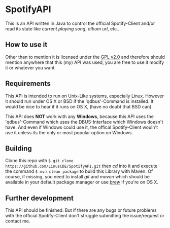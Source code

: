 # SpotifyAPI

This is an API written in Java to control the official Spotify-Client and/or read its state like *current playing song*, *album url*, etc..

## How to use it
Other than to mention it is licensed under the [GPL v2.0](https://www.gnu.org/licenses/old-licenses/gpl-2.0.de.html "Licence page") and therefore should mention anywhere that this (my) API was used, you are free to use it modify it or whatever you want.

## Requirements
This API is intended to run on Unix-Like systems, especially Linux. However it should run under OS X or BSD if the 'qdbus'-Command is installed.
It would be nice to hear if it runs on OS X, (have no doubt that BSD can).

This API does **NOT** work with any **Windows**, because this API uses the 'qdbus'-Command which uses the DBUS-Interface which Windows doesn't have. And even if Windows could use it, the offical Spotify-Client wouln't use it unless its the only or most popular option on Windows.

## Building
Clone this repo with `$ git clone https://github.com/LinusCDE/SpotifyAPI.git` then *cd* into it and execute the command `$ mvn clean package` to build this Library with Maven.
Of course, if missing, you need to install *git* and *maven* which should be available in your default package manager or use [*brew*](https://brew.sh/) if you're on OS X.

## Further development
This API should be finished. But if there are any bugs or future problems with the official Spotify-Client don't struggle submitting the issue/request or contact me.
